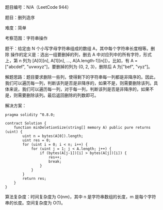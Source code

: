 题目编号：N/A（LeetCode 944）

题目：删列造序

难度：简单

考察范围：字符串操作

题干：给定由 N 个小写字母字符串组成的数组 A，其中每个字符串长度相等。删除 操作的定义是：选出一组要删掉的列，删去 A 中对应列中的所有字符，形式上，第 n 列为 [A[0][n], A[1][n], ..., A[A.length-1][n]]）。比如，有 A = ["abcdef", "uvwxyz"]，要删掉的列为 {0, 2, 3}，删除后 A 为["bef", "vyz"]。

解题思路：题目要求删除一些列，使得剩下的字符串每一列都是非降序的。因此，我们可以遍历每一列，判断该列是否是非降序的，如果不是，则需要删除该列。具体来说，我们可以遍历每一列，对于每一列，判断该列是否是非降序的，如果不是，则需要删除该列。最后返回删除的列数即可。

解决方案：

```solidity
pragma solidity ^0.8.0;

contract Solution {
    function minDeletionSize(string[] memory A) public pure returns (uint) {
        uint n = bytes(A[0]).length;
        uint res = 0;
        for (uint i = 0; i < n; i++) {
            for (uint j = 1; j < A.length; j++) {
                if (bytes(A[j-1])[i] > bytes(A[j])[i]) {
                    res++;
                    break;
                }
            }
        }
        return res;
    }
}
```

算法复杂度：时间复杂度为 O(nm)，其中 n 是字符串数组的长度，m 是每个字符串的长度。空间复杂度为 O(1)。